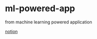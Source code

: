 # ml-powered-app
from machine learning powered application

[notion](https://goodfingers.notion.site/b042ad6744df4f0ab6d75b8bb39fd438)

